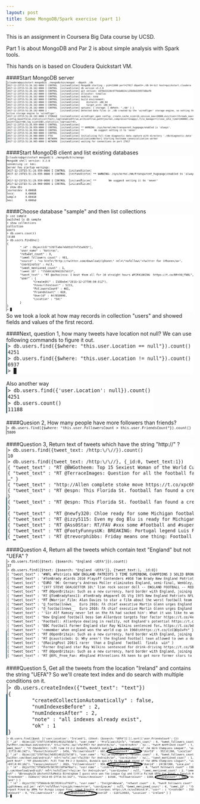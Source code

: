 ```yaml
---
layout: post
title: Some MongoDB/Spark exercise (part 1)
---
```

This is an assignment in Coursera Big Data course by UCSD.

Part 1 is about MongoDB and Par 2 is about simple analysis with Spark tools.

This hands on is based on Cloudera Quickstart VM.

####Start MongoDB server
![start MongoDB server](/images/ucsd-mongodb/start-mongodb.png)

####Start MongoDB client and list existing databases
![start MongoDB Client](/images/ucsd-mongodb/start-mongodb-client.png)

####Choose database "sample" and then list collections
![first glance](/images/ucsd-mongodb/first.png)
So we took a look at how may records in collection "users" and showed fields and values of the first record.

####Next, question 1, how many tweets have location not null?
We can use following commands to figure it out.  
![location null](/images/ucsd-mongodb/location.png)

Also another way  
![location null 2](/images/ucsd-mongodb/location2.png)

####Quesion 2, How many people have more followers than friends?
![followers-friends](/images/ucsd-mongodb/followers-friends.png)

####Question 3, Return text of tweets which have the string "http://" ?
![http](/images/ucsd-mongodb/http.png)

####Question 4, Return all the tweets which contain text "England" but not "UEFA" ?
![england-uefa](/images/ucsd-mongodb/england-uefa.png)

####Question 5, Get all the tweets from the location "Ireland" and contains the string "UEFA"?
So we'll create text index and do search with multiple conditions on it.  
![index](/images/ucsd-mongodb/index.png)  
![q5](/images/ucsd-mongodb/q5.png)  


